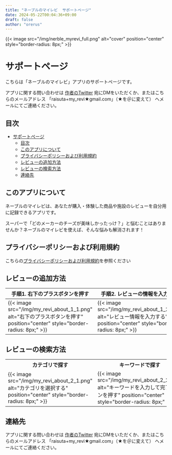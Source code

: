 ```yaml
---
title: "ネーブルのマイレビ  サポートページ"
date: 2024-05-22T00:04:36+09:00
draft: false
author: "orerus"
---
```


{{< image src="/img/nerble_myrevi_full.png" alt="cover" position="center" style="border-radius: 8px;" >}}

# サポートページ

こちらは「ネーブルのマイレビ」アプリのサポートページです。

アプリに関する問い合わせは [作者のTwitter](https://x.com/orerus) 宛にDMをいただくか、またはこちらのメールアドレス 「raisuta+my_revi★gmail.com」（★を＠に変えて） へメールにてご連絡ください。

## 目次

- [サポートページ](#サポートページ)
  - [目次](#目次)
  - [このアプリについて](#このアプリについて)
  - [プライバシーポリシーおよび利用規約](#プライバシーポリシーおよび利用規約)
  - [レビューの追加方法](#レビューの追加方法)
  - [レビューの検索方法](#レビューの検索方法)
  - [連絡先](#連絡先)


## このアプリについて

ネーブルのマイレビは、あなたが購入・体験した商品や施設のレビューを自分用に記録できるアプリです。

スーパーで「どのメーカーのチーズが美味しかったっけ？」と悩むことはありませんか？ネーブルのマイレビを使えば、そんな悩みも解消されます！


## プライバシーポリシーおよび利用規約

こちらの[プライバシーポリシーおよび利用規約](https://orerus.net/privacypolicy_app_myrevi/)を参照ください

## レビューの追加方法

|手順1. 右下のプラスボタンを押す|手順2. レビューの情報を入力する|手順3. 右下の追加ボタンを押す|
|---|---|---|
|{{< image src="/img/my_revi_about_1_1.png" alt="右下のプラスボタンを押す" position="center" style="border-radius: 8px;" >}}|{{< image src="/img/my_revi_about_1_2.png" alt="レビュー情報を入力する" position="center" style="border-radius: 8px;" >}}|{{< image src="/img/my_revi_about_1_3.png" alt="右下の追加ボタンを押す" position="center" style="border-radius: 8px;" >}}|

## レビューの検索方法

<table>
<tr>
<th>カテゴリで探す</th>
<th>キーワードで探す</th>
</tr>
<tr>
<td>{{< image src="/img/my_revi_about_2_1.png" alt="カテゴリを選択する" position="center" style="border-radius: 8px;" >}}</td>
<td>{{< image src="/img/my_revi_about_2_2.png" alt="キーワードを入力して完了ボタンを押す" position="center" style="border-radius: 8px;" >}}</td>
</tr>
</table>

## 連絡先

アプリに関する問い合わせは [作者のTwitter](https://x.com/orerus) 宛にDMをいただくか、またはこちらのメールアドレス 「raisuta+my_revi★gmail.com」（★を＠に変えて） へメールにてご連絡ください。